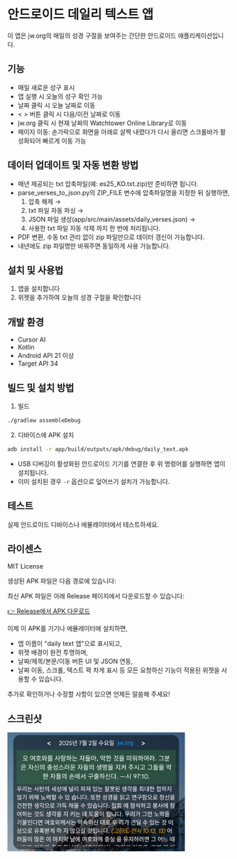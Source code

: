 # 안드로이드 데일리 텍스트 앱

이 앱은 jw.org의 매일의 성경 구절을 보여주는 간단한 안드로이드 애플리케이션입니다.

## 기능

- 매일 새로운 성구 표시
- 앱 실행 시 오늘의 성구 확인 가능
- 날짜 클릭 시 오늘 날짜로 이동
- < > 버튼 클릭 시 다음/이전 날짜로 이동
- jw.org 클릭 시 현재 날짜의 Watchtower Online Library로 이동
- 페이지 이동: 손가락으로 화면을 아래로 살짝 내렸다가 다시 올리면 스크롤바가 활성화되어 빠르게 이동 가능

## 데이터 업데이트 및 자동 변환 방법

- 매년 제공되는 txt 압축파일(예: es25_KO.txt.zip)만 준비하면 됩니다.
- parse_verses_to_json.py의 ZIP_FILE 변수에 압축파일명을 지정한 뒤 실행하면,
    1. 압축 해제 →
    2. txt 파일 자동 파싱 →
    3. JSON 파일 생성(app/src/main/assets/daily_verses.json) →
    4. 사용한 txt 파일 자동 삭제
  까지 한 번에 처리됩니다.
- PDF 변환, 수동 txt 관리 없이 zip 파일만으로 데이터 갱신이 가능합니다.
- 내년에도 zip 파일명만 바꿔주면 동일하게 사용 가능합니다.

## 설치 및 사용법

1. 앱을 설치합니다
2. 위젯을 추가하여 오늘의 성경 구절을 확인합니다

## 개발 환경

- Cursor AI
- Kotlin
- Android API 21 이상
- Target API 34

## 빌드 및 설치 방법

1. 빌드

```bash
./gradlew assembleDebug
```

2. 디바이스에 APK 설치

```bash
adb install -r app/build/outputs/apk/debug/daily_text.apk
```

- USB 디버깅이 활성화된 안드로이드 기기를 연결한 후 위 명령어를 실행하면 앱이 설치됩니다.
- 이미 설치된 경우 `-r` 옵션으로 덮어쓰기 설치가 가능합니다.

## 테스트

실제 안드로이드 디바이스나 에뮬레이터에서 테스트하세요.

## 라이센스

MIT License 

생성된 APK 파일은 다음 경로에 있습니다:

최신 APK 파일은 아래 Release 페이지에서 다운로드할 수 있습니다:

[👉 Release에서 APK 다운로드](https://github.com/hanjungwoo3/daily_text/releases)

이제 이 APK를 기기나 에뮬레이터에 설치하면,
- 앱 이름이 "daily text 앱"으로 표시되고,
- 위젯 배경이 완전 투명하며,
- 날짜/제목/본문/이동 버튼 UI 및 JSON 연동,
- 날짜 이동, 스크롤, 텍스트 꽉 차게 표시 등
모든 요청하신 기능이 적용된 위젯을 사용할 수 있습니다.

추가로 확인하거나 수정할 사항이 있으면 언제든 말씀해 주세요! 

## 스크린샷

<img src="screenshot/daily_text.png" alt="앱 스크린샷" width="400"/>
